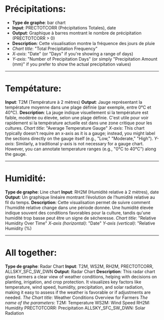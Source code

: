 # Précipitations:

- __Type de graphe__: bar chart 
- __Input__: PRECTOTCORR (Précipitations Totales), date
- __Output__: Graphique à barres montrant le nombre de précipitation (PRECTOTCORR > 0) 
- __Description__: Cette visualisation montre la fréquence des jours de pluie 
- _Chart title_: "Total Precipitation Frequency"
- _X-axis_: "Date" (or "Days" if you're showing a range of days)
- _Y-axis_: "Number of Precipitation Days" (or simply "Precipitation Amount (mm)" if you prefer to show the actual precipitation values)
____________________________________________________________________________
# Tempétature:

__Input__: T2M (Température à 2 mètres)
__Output__: Jauge représentant la température moyenne dans une plage définie (par exemple, entre 0°C et 40°C).
__Description__: La jauge indique visuellement si la température est faible, modérée ou élevée, selon une plage définie. C'est utile pour voir rapidement si la température actuelle est dans une zone critique pour les cultures.
_Chart title_: "Average Temperature Gauge"
_X-axis_: This chart typically doesn't require an x-axis as it is a gauge; instead, you might label the sections directly on the gauge itself (e.g., "Low," "Moderate," "High").
_Y-axis_: Similarly, a traditional y-axis is not necessary for a gauge chart. However, you can annotate temperature ranges (e.g., "0°C to 40°C") along the gauge.

____________________________________________________________________________
# Humidité:
	
__Type de graphe__: Line chart
__Input__: RH2M (Humidité relative à 2 mètres), date
__Output__: Un graphique linéaire montrant l’évolution de l’humidité relative au fil du temps.
__Description__: Cette visualisation permet de suivre comment l'humidité relative change dans une période donnée. Une humidité élevée indique souvent des conditions favorables pour la culture, tandis qu'une humidité trop basse peut être un signe de sécheresse.
_Chart title_: "Relative Humidity Over Time"
_X-axis (horizontal)_: "Date"
_Y-axis (vertical)_: "Relative Humidity (%)
____________________________________________________________________________
# All together:

__Type de graphe__: Radar Chart
__Input__: T2M, WS2M, RH2M, PRECTOTCORR, ALLSKY_SFC_SW_DWN
__Output__: Radar Chart
__Description__: This radar chart gives farmers a clear view of weather conditions, helping with decisions on planting, irrigation, and crop protection. It visualizes key factors like temperature, wind speed, humidity, precipitation, and solar radiation, making it easy to assess if the weather is favorable or if adjustments are needed. 
_The Chart title_: Weather Conditions Overview for Farmers
_The name of the parameters_:
T2M: Temperature
WS2M: Wind Speed
RH2M: Humidity
PRECTOTCORR: Precipitation
ALLSKY_SFC_SW_DWN: Solar Radiation
